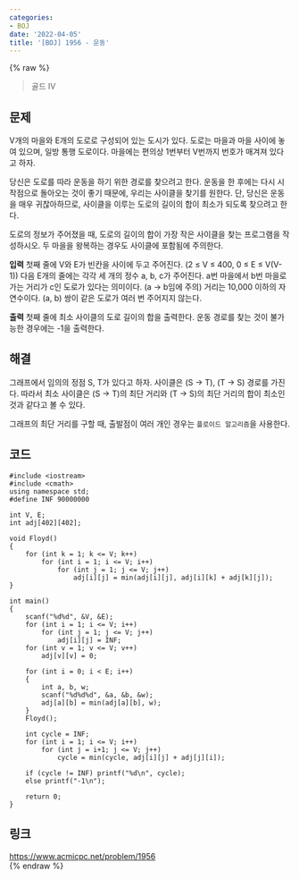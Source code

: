 ```yaml
---
categories:
- BOJ
date: '2022-04-05'
title: '[BOJ] 1956 - 운동'
---
```


{% raw %}
> 골드 IV<br>

## 문제
V개의 마을와 E개의 도로로 구성되어 있는 도시가 있다. 도로는 마을과 마을 사이에 놓여 있으며, 일방 통행 도로이다. 마을에는 편의상 1번부터 V번까지 번호가 매겨져 있다고 하자.

당신은 도로를 따라 운동을 하기 위한 경로를 찾으려고 한다. 운동을 한 후에는 다시 시작점으로 돌아오는 것이 좋기 때문에, 우리는 사이클을 찾기를 원한다. 단, 당신은 운동을 매우 귀찮아하므로, 사이클을 이루는 도로의 길이의 합이 최소가 되도록 찾으려고 한다.

도로의 정보가 주어졌을 때, 도로의 길이의 합이 가장 작은 사이클을 찾는 프로그램을 작성하시오. 두 마을을 왕복하는 경우도 사이클에 포함됨에 주의한다.

**입력**
첫째 줄에 V와 E가 빈칸을 사이에 두고 주어진다. (2 ≤ V ≤ 400, 0 ≤ E ≤ V(V-1)) 다음 E개의 줄에는 각각 세 개의 정수 a, b, c가 주어진다. a번 마을에서 b번 마을로 가는 거리가 c인 도로가 있다는 의미이다. (a → b임에 주의) 거리는 10,000 이하의 자연수이다. (a, b) 쌍이 같은 도로가 여러 번 주어지지 않는다.

**출력**
첫째 줄에 최소 사이클의 도로 길이의 합을 출력한다. 운동 경로를 찾는 것이 불가능한 경우에는 -1을 출력한다.

## 해결
그래프에서 임의의 정점 S, T가 있다고 하자. 사이클은 (S → T), (T → S) 경로를 가진다. 따라서 최소 사이클은 (S → T)의 최단 거리와 (T → S)의 최단 거리의 합이 최소인 것과 같다고 볼 수 있다.

그래프의 최단 거리를 구할 때, 출발점이 여러 개인 경우는 `플로이드 알고리즘`을 사용한다.

## 코드
```
#include <iostream>
#include <cmath>
using namespace std;
#define INF 90000000

int V, E;
int adj[402][402];

void Floyd()
{
	for (int k = 1; k <= V; k++)
		for (int i = 1; i <= V; i++)
			for (int j = 1; j <= V; j++)
				adj[i][j] = min(adj[i][j], adj[i][k] + adj[k][j]);
}

int main()
{
	scanf("%d%d", &V, &E);
	for (int i = 1; i <= V; i++)
		for (int j = 1; j <= V; j++)
			adj[i][j] = INF;
	for (int v = 1; v <= V; v++)
		adj[v][v] = 0;

	for (int i = 0; i < E; i++)
	{
		int a, b, w;
		scanf("%d%d%d", &a, &b, &w);
		adj[a][b] = min(adj[a][b], w);
	}
	Floyd();

	int cycle = INF;
	for (int i = 1; i <= V; i++)
		for (int j = i+1; j <= V; j++)
			cycle = min(cycle, adj[i][j] + adj[j][i]);

	if (cycle != INF) printf("%d\n", cycle);
	else printf("-1\n");

	return 0;
}
```

## 링크
https://www.acmicpc.net/problem/1956<br>
{% endraw %}